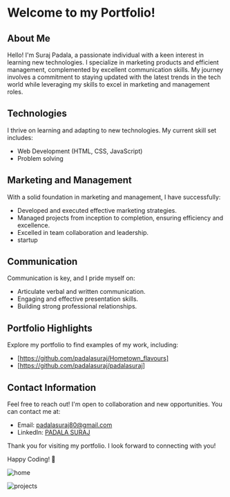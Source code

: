 # Welcome to my Portfolio!

## About Me
Hello! I'm Suraj Padala, a passionate individual with a keen interest in learning new technologies. I specialize in marketing products and efficient management, complemented by excellent communication skills. My journey involves a commitment to staying updated with the latest trends in the tech world while leveraging my skills to excel in marketing and management roles.

## Technologies
I thrive on learning and adapting to new technologies. My current skill set includes:
- Web Development (HTML, CSS, JavaScript)
- Problem solving
## Marketing and Management
With a solid foundation in marketing and management, I have successfully:
- Developed and executed effective marketing strategies.
- Managed projects from inception to completion, ensuring efficiency and excellence.
- Excelled in team collaboration and leadership.
- startup 

## Communication
Communication is key, and I pride myself on:
- Articulate verbal and written communication.
- Engaging and effective presentation skills.
- Building strong professional relationships.

## Portfolio Highlights
Explore my portfolio to find examples of my work, including:
- [https://github.com/padalasuraj/Hometown_flavours]
- [https://github.com/padalasuraj/padalasuraj]

## Contact Information
Feel free to reach out! I'm open to collaboration and new opportunities. You can contact me at:
- Email: padalasuraj80@gmail.com
- LinkedIn: [PADALA SURAJ](https://www.linkedin.com/in/padala-suraj-b159b0234/)

Thank you for visiting my portfolio. I look forward to connecting with you!

Happy Coding! 🚀




![home](https://github.com/padalasuraj/Portfolio_website/assets/108484886/43ca9136-8daf-4878-9919-c157ebc2e247)




![projects](https://github.com/padalasuraj/Portfolio_website/assets/108484886/2199a7ab-a824-48ed-8790-678462cd36d9)

